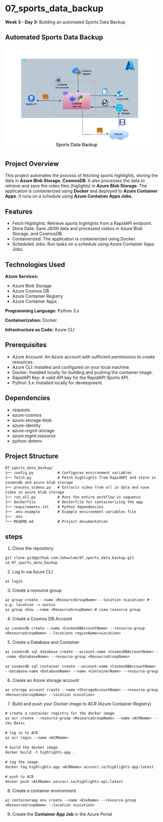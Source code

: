 # 07_sports_data_backup
**Week 3 - Day 3:** Building an automated Sports Data Backup

## Automated Sports Data Backup
![Project Structure](07_sports_data_backup.png)

## Project Overview
This project automates the process of fetching sports highlights, storing the data in **Azure Blob Storage**, **CosmosDB**. It also processes the data to retrieve and save the video files (higlights) in **Azure Blob Storage**. The application is containerized using **Docker** and deployed to **Azure Container Apps**. It runs on a schedule using **Azure Container Apps Jobs**.

## Features
- Fetch Highlights: Retrieve sports highlights from a RapidAPI endpoint.
- Store Data: Save JSON data and processed videos in Azure Blob Storage, and CosmosDB.
- Containerized: The application is containerized using Docker.
- Scheduled Jobs: Run tasks on a schedule using Azure Container Apps Jobs.

## Technologies Used
**Azure Services:**
- Azure Blob Storage
- Azure Cosmos DB
- Azure Container Registry
- Azure Container Apps

**Programming Language:** Python 3.x

**Containerization:** Docker

**Infrastructure as Code:** Azure CLI

## Prerequisites
- Azure Account: An Azure account with sufficient permissions to create resources.
- Azure CLI: Installed and configured on your local machine.
- Docker: Installed locally for building and pushing the container image.
- RapidAPI Key: A valid API key for the RapidAPI Sports API.
- Python 3.x: Installed locally for development.

## Dependencies
- requests
- azure-cosmos
- azure-storage-blob
- azure-identity
- azure-mgmt-storage
- azure.mgmt.resource
- python-dotenv

## Project Structure
```shell
07_sports_data_backup/
├── config.py           # Configures environment variables
├── fetch.py            # Fetch highlights from RapidAPI and store in cosmosdb and azure blob storage
├── process_videos.py   # Extracts video from url in data and save video in azure blob storage
├── run_all.py          # Runs the entire workflow in sequence
├── Dockerfile          # Dockerfile for containerizing the app
├── requirements.txt    # Python dependencies
├── .env.example        # Example environment variables file
├── .env
└── README.md           # Project documentation
```

## steps
1. Clone the repository
  ```shell
  git clone git@github.com:Jekwulum/07_sports_data_backup.git
  cd 07_sports_data_backup
  ```
2. Log in via Azure CLI
  ```shell
  az login
  ```
3. Create a resource group
  ```shell
  az group create --name <ResourceGroupName> --location <Location> # e.g. location -> eastus
  az group show --name <ResourceGroupName> # view resource group
  ```
4. Create a Cosmos DB Account
  ```shell
  az cosmosdb create --name <CosmosDBAccountName> --resource-group <ResourceGroupName> --locations regionName=<Location>
  ```
5. Create a Database and Container
  ```shell
  az cosmosdb sql database create --account-name <CosmosDBAccountName> --name <DatabaseName> --resource-group <ResourceGroupName>

  az cosmosdb sql container create --account-name <CosmosDBAccountName> --database-name <DatabaseName> --name <ContainerName> --resource-group
  ```

6. Create an Azure storage account
  ```shell
  az storage account create --name <StorageAccountName> --resource-group <ResourceGroupName> --location <Location>
  ```
7. Build and push your Docker image to ACR (Azure Container Registry)
  ```shell
  # create a container registry for the docker image
  az acr create --resource-group <ResourceGroupName> --name <ACRName> --sku Basic

  # log in to ACR
  az acr login --name <ACRName>

  # build the docker image
  docker build -t highlights-app .

  # tag the image
  docker tag highlights-app <ACRName>.azurecr.io/highlights-app:latest

  # push to ACR
  docker push <ACRName>.azurecr.io/highlights-api:latest
  ```
8. Create a container environment
  ```shell
  az containerapp env create --name <EnvName> --resource-group <ResourceGroupName> --location <Location>
  ```
9. Create the **Container App Job** in the Azure Portal